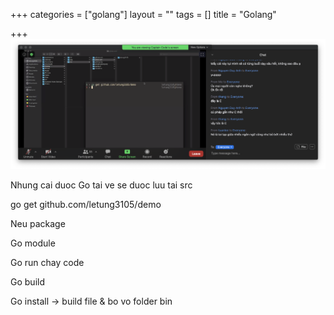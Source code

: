 +++
categories = ["golang"]
layout = ""
tags = []
title = "Golang"

+++
![image-20200901204533623](Go.assets/image-20200901204533623.png)

Nhung cai duoc Go tai ve se duoc luu tai src

go get github.com/letung3105/demo



Neu package 

Go module 

Go run chay code

Go build

Go install -> build file & bo vo folder bin